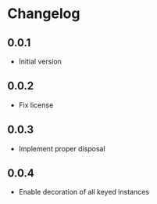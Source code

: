 # Changelog

## 0.0.1
* Initial version

## 0.0.2
* Fix license

## 0.0.3
* Implement proper disposal

## 0.0.4
* Enable decoration of all keyed instances